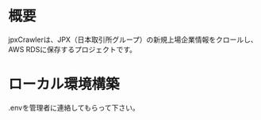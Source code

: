 # 概要
jpxCrawlerは、JPX（日本取引所グループ）の新規上場企業情報をクロールし、AWS RDSに保存するプロジェクトです。

# ローカル環境構築
.envを管理者に連絡してもらって下さい。
